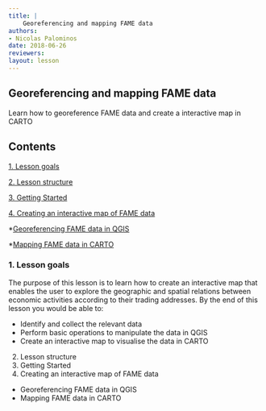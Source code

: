 ```yaml
---
title: |
    Georeferencing and mapping FAME data
authors:
- Nicolas Palominos
date: 2018-06-26
reviewers:
layout: lesson
---
```


## Georeferencing and mapping FAME data

Learn how to georeference FAME data and create a interactive map in CARTO

## Contents

[1. Lesson goals](#1.-Lesson-goals)

[2. Lesson structure](#2.-Lesson-structure)

[3. Getting Started](#3.-Getting-Started)

[4. Creating an interactive map of FAME data](#4.-Creating-an-interactive-map-of-FAME-data)

   *[Georeferencing FAME data in QGIS](#*-Georeferencing-FAME-data-in-QGIS)
    
   *[Mapping FAME data in CARTO](#*-Mapping-FAME-data-in-CARTO)


### 1. Lesson goals

The purpose of this lesson is to learn how to create an interactive map that enables the user to explore the geographic and spatial relations between economic activities according to their trading addresses.
By the end of this lesson you would be able to:
* Identify and collect the relevant data
* Perform basic operations to manipulate the data in QGIS
* Create an interactive map to visualise the data in CARTO



2. Lesson structure
3. Getting Started
4. Creating an interactive map of FAME data
* Georeferencing FAME data in QGIS
* Mapping FAME data in CARTO
